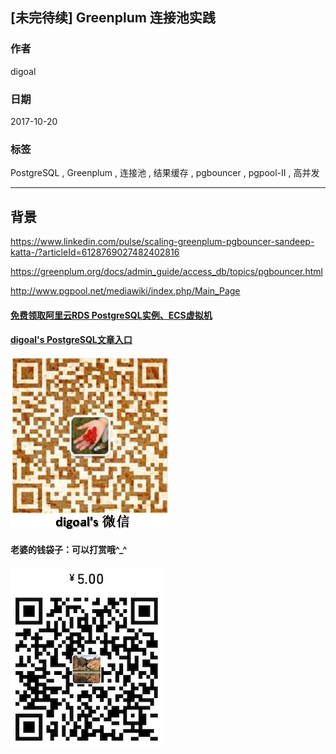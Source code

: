 ## [未完待续] Greenplum 连接池实践  
                               
### 作者              
digoal              
              
### 日期               
2017-10-20              
                
### 标签              
PostgreSQL , Greenplum , 连接池 , 结果缓存 , pgbouncer , pgpool-II , 高并发       
                          
----                          
                           
## 背景    

https://www.linkedin.com/pulse/scaling-greenplum-pgbouncer-sandeep-katta-/?articleId=6128769027482402816

https://greenplum.org/docs/admin_guide/access_db/topics/pgbouncer.html

http://www.pgpool.net/mediawiki/index.php/Main_Page

  
  
  
  
  
  
  
  
  
  
  
  
  
#### [免费领取阿里云RDS PostgreSQL实例、ECS虚拟机](https://free.aliyun.com/ "57258f76c37864c6e6d23383d05714ea")
  
  
#### [digoal's PostgreSQL文章入口](https://github.com/digoal/blog/blob/master/README.md "22709685feb7cab07d30f30387f0a9ae")
  
  
![digoal's weixin](../pic/digoal_weixin.jpg "f7ad92eeba24523fd47a6e1a0e691b59")
  
  
#### 老婆的钱袋子：可以打赏哦^_^  
![wife's weixin ds](../pic/wife_weixin_ds.jpg "acd5cce1a143ef1d6931b1956457bc9f")
  
